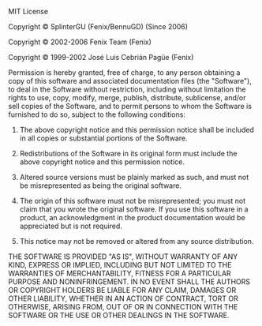 MIT License

Copyright © SplinterGU (Fenix/BennuGD) (Since 2006)

Copyright © 2002-2006 Fenix Team (Fenix)

Copyright © 1999-2002 José Luis Cebrián Pagüe (Fenix)

Permission is hereby granted, free of charge, to any person obtaining a copy
of this software and associated documentation files (the "Software"), to deal
in the Software without restriction, including without limitation the rights
to use, copy, modify, merge, publish, distribute, sublicense, and/or sell
copies of the Software, and to permit persons to whom the Software is
furnished to do so, subject to the following conditions:

1. The above copyright notice and this permission notice shall be included
in all copies or substantial portions of the Software.

2. Redistributions of the Software in its original form must include the
above copyright notice and this permission notice.

3. Altered source versions must be plainly marked as such, and must not be
misrepresented as being the original software.

4. The origin of this software must not be misrepresented; you must not claim
that you wrote the original software. If you use this software in a product,
an acknowledgment in the product documentation would be appreciated but is not
required.

5. This notice may not be removed or altered from any source distribution.

THE SOFTWARE IS PROVIDED "AS IS", WITHOUT WARRANTY OF ANY KIND, EXPRESS OR
IMPLIED, INCLUDING BUT NOT LIMITED TO THE WARRANTIES OF MERCHANTABILITY,
FITNESS FOR A PARTICULAR PURPOSE AND NONINFRINGEMENT. IN NO EVENT SHALL THE
AUTHORS OR COPYRIGHT HOLDERS BE LIABLE FOR ANY CLAIM, DAMAGES OR OTHER
LIABILITY, WHETHER IN AN ACTION OF CONTRACT, TORT OR OTHERWISE, ARISING FROM,
OUT OF OR IN CONNECTION WITH THE SOFTWARE OR THE USE OR OTHER DEALINGS IN THE
SOFTWARE.
